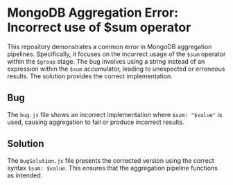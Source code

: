 # MongoDB Aggregation Error: Incorrect use of $sum operator
This repository demonstrates a common error in MongoDB aggregation pipelines. Specifically, it focuses on the incorrect usage of the `$sum` operator within the `$group` stage.  The bug involves using a string instead of an expression within the `$sum` accumulator, leading to unexpected or erroneous results. The solution provides the correct implementation.

## Bug
The `bug.js` file shows an incorrect implementation where `$sum: "$value"` is used, causing aggregation to fail or produce incorrect results. 

## Solution
The `bugSolution.js` file presents the corrected version using the correct syntax `$sum: $value`. This ensures that the aggregation pipeline functions as intended.